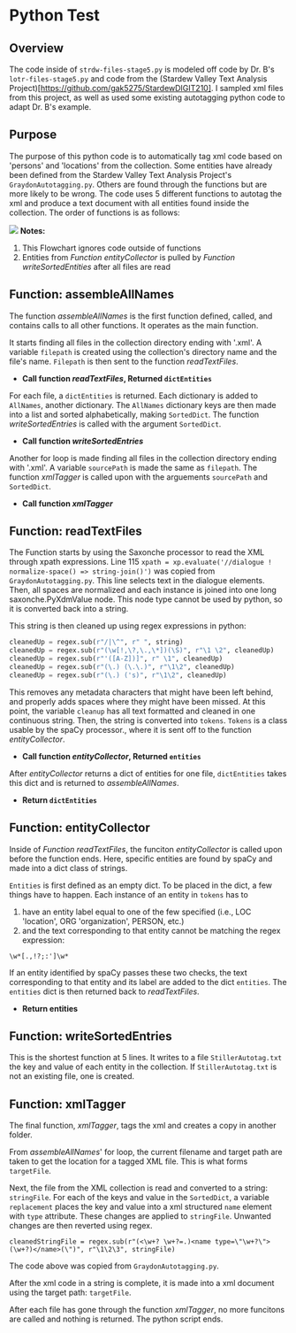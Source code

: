 # Python Test
## Overview
The code inside of `strdw-files-stage5.py` is modeled off code by Dr. B's `lotr-files-stage5.py` and code from the (Stardew Valley Text Analysis Project)[https://github.com/gak5275/StardewDIGIT210]. I sampled xml files from this project, as well as used some existing autotagging python code to adapt Dr. B's example.

## Purpose 
The purpose of this python code is to automatically tag xml code based on 'persons' and 'locations' from the collection. Some entities have already been defined from the Stardew Valley Text Analysis Project's `GraydonAutotagging.py`. Others are found through the functions but are more likely to be wrong. The code uses 5 different functions to autotag the xml and produce a text document with all entities found inside the collection. The order of functions is as follows:

[![](https://mermaid.ink/img/pako:eNqNkL9ugzAQh1_F8tRKyQswVKKJmRKGwFApZDjsA6z4T2UOJRHi3WtCJNShUj2dfd9995NHLr1CnvDG-JvsIBA7nCrH4oFzUaan8sK22w-WvmWDk6S9Y9D3aGuDqTE5WOzfn0A9Zj4wBNmxuzWs0Qan2Pg6HlgW635mPldJQFAl3unZWwy7tYuOND123hiU5MNrwxKrjpfcs6MPyH7Z1Tp_C5qw8IFQiVml445legbFP6LiKotMCW2LrxhiEYm_YmRnke8vC8Q33GKwoFX84XF-qzh1aLHiSSwVhGvFKzdFDgbyxcNJnlAYcMOHbwWEew1tAMuTBkyP0w8Ff4l3?type=png)](https://mermaid.live/edit#pako:eNqNkL9ugzAQh1_F8tRKyQswVKKJmRKGwFApZDjsA6z4T2UOJRHi3WtCJNShUj2dfd9995NHLr1CnvDG-JvsIBA7nCrH4oFzUaan8sK22w-WvmWDk6S9Y9D3aGuDqTE5WOzfn0A9Zj4wBNmxuzWs0Qan2Pg6HlgW635mPldJQFAl3unZWwy7tYuOND123hiU5MNrwxKrjpfcs6MPyH7Z1Tp_C5qw8IFQiVml445legbFP6LiKotMCW2LrxhiEYm_YmRnke8vC8Q33GKwoFX84XF-qzh1aLHiSSwVhGvFKzdFDgbyxcNJnlAYcMOHbwWEew1tAMuTBkyP0w8Ff4l3)
**Notes:** 
1. This Flowchart ignores code outside of functions 
2. Entities from *Function entityCollector* is pulled by *Function writeSortedEntities* after all files are read

## Function: assembleAllNames
The function *assembleAllNames* is the first function defined, called, and contains calls to all other functions. It operates as the main function.

It starts finding all files in the collection directory ending with '.xml'. A variable `filepath` is created using the collection's directory name and the file's name. `Filepath` is then sent to the function *readTextFiles*.

- **Call function *readTextFiles*, Returned `dictEntities`**

For each file, a `dictEntities` is returned. Each dictionary is added to `AllNames`, another dictionary. The `AllNames` dictionary keys are then made into a list and sorted alphabetically, making `SortedDict`. The function *writeSortedEntries* is called with the argument `SortedDict`.

- **Call function *writeSortedEntries***

Another for loop is made finding all files in the collection directory ending with '.xml'. A variable `sourcePath` is made the same as `filepath`. The function *xmlTagger* is called upon with the arguements `sourcePath` and `SortedDict`.

- **Call function *xmlTagger***

## Function: readTextFiles
The Function starts by using the Saxonche processor to read the XML through xpath expressions. Line 115 `xpath = xp.evaluate('//dialogue ! normalize-space() => string-join()')` was copied from `GraydonAutotagging.py`. This line selects text in the dialogue elements. Then, all spaces are normalized and each instance is joined into one long saxonche.PyXdmValue node. This node type cannot be used by python, so it is converted back into a string.

This string is then cleaned up using regex expressions in python:

```python
cleanedUp = regex.sub(r"/|\^", r" ", string)
cleanedUp = regex.sub(r"(\w[!,\?,\.,\*])(\S)", r"\1 \2", cleanedUp)
cleanedUp = regex.sub(r"'([A-Z])]", r" \1", cleanedUp)
cleanedUp = regex.sub(r"(\.) (\.\.)", r"\1\2", cleanedUp)
cleanedUp = regex.sub(r"(\.) ('s)", r"\1\2", cleanedUp)
```

This removes any metadata characters that might have been left behind, and properly adds spaces where they might have been missed. At this point, the variable `cleanup` has all text formatted and cleaned in one continuous string. Then, the string is converted into `tokens`. `Tokens` is a class usable by the spaCy processor., where it is sent off to the function *entityCollector*. 

- **Call function *entityCollector*, Returned `entities`**

After *entityCollector* returns a dict of entities for one file, `dictEntities` takes this dict and is returned to *assembleAllNames*.

- **Return `dictEntities`**

## Function: entityCollector
Inside of *Function readTextFiles*, the funciton *entityCollector* is called upon before the function ends. Here, specific entities are found by spaCy and made into a dict class of strings. 

`Entities` is first defined as an empty dict. To be placed in the dict, a few things have to happen. Each instance of an entity in `tokens` has to 

1. have an entity label equal to one of the few specified (i.e., LOC 'location', ORG 'organization', PERSON, etc.)
1. and the text corresponding to that entity cannot be matching the regex expression:

```regex
\w*[.,!?;:']\w*
```

If an entity identified by spaCy passes these two checks, the text corresponding to that entity and its label are added to the dict `entities`. The `entities` dict is then returned back to *readTextFiles*.

- **Return entities**

## Function: writeSortedEntries
This is the shortest function at 5 lines. It writes to a file `StillerAutotag.txt` the key and value of each entity in the collection. If `StillerAutotag.txt` is not an existing file, one is created. 

## Function: xmlTagger
The final function, *xmlTagger*, tags the xml and creates a copy in another folder. 

From *assembleAllNames*' for loop, the current filename and target path are taken to get the location for a tagged XML file. This is what forms `targetFile`.

Next, the file from the XML collection is read and converted to a string: `stringFile`. For each of the keys and value in the `SortedDict`, a variable `replacement` places the key and value into a xml structured `name` element with `type` attribute. These changes are applied to `stringFile`. Unwanted changes are then reverted using regex.

```regex
cleanedStringFile = regex.sub(r"(<\w+? \w+?=.)<name type=\"\w+?\">(\w+?)</name>(\")", r"\1\2\3", stringFile)
```
The code above was copied from `GraydonAutotagging.py`.

After the xml code in a string is complete, it is made into a xml document using the target path: `targetFile`.

After each file has gone through the function *xmlTagger*, no more funcitons are called and nothing is returned. The python script ends.
